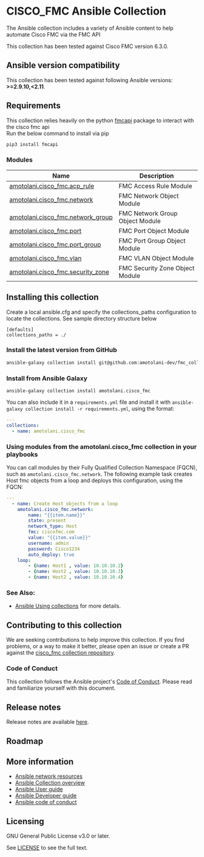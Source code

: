 # CISCO_FMC Ansible Collection

The Ansible collection includes a variety of Ansible content to help automate Cisco FMC via the FMC API

This collection has been tested against Cisco FMC version 6.3.0.

<!--start requires_ansible-->
## Ansible version compatibility

This collection has been tested against following Ansible versions: **>=2.9.10,<2.11**.
<!--end requires_ansible-->

## Requirements

This collection relies heavily on the python [fmcapi](https://pypi.org/project/fmcapi/) package to interact with the cisco fmc api \
Run the below command to install via pip
```bash
pip3 install fmcapi
```

### Modules
Name | Description
--- | ---
[amotolani.cisco_fmc.acp_rule](https://github.com/amotolani/fmc_collections/blob/master/amotolani/cisco_fmc/docs/amotolani.cisco_fmc.acp_rule.rst)|FMC Access Rule Module
[amotolani.cisco_fmc.network](https://github.com/amotolani/fmc_collections/blob/master/amotolani/cisco_fmc/docs/amotolani.cisco_fmc.network.rst)|FMC Network Object Module
[amotolani.cisco_fmc.network_group](https://github.com/amotolani/fmc_collections/blob/master/amotolani/cisco_fmc/docs/amotolani.cisco_fmc.network_group.rst)|FMC Network Group Object Module
[amotolani.cisco_fmc.port](https://github.com/amotolani/fmc_collections/blob/master/amotolani/cisco_fmc/docs/amotolani.cisco_fmc.port.rst)|FMC Port Object Module
[amotolani.cisco_fmc.port_group](https://github.com/amotolani/fmc_collections/blob/master/amotolani/cisco_fmc/docs/amotolani.cisco_fmc.port_group.rst)|FMC Port Group Object Module
[amotolani.cisco_fmc.vlan](https://github.com/amotolani/fmc_collections/blob/master/amotolani/cisco_fmc/docs/amotolani.cisco_fmc.vlan.rst)|FMC VLAN Object Module
[amotolani.cisco_fmc.security_zone](https://github.com/amotolani/fmc_collections/blob/master/amotolani/cisco_fmc/docs/amotolani.cisco_fmc.security_zone.rst)|FMC Security Zone Object Module

<!--end collection content-->
## Installing this collection

Create a local ansible.cfg and specify the collections_paths configuration to locate the collections. See sample directory structure below
```
[defaults]
collections_paths = ./
```

### Install the latest version from GitHub

```bash
ansible-galaxy collection install git@github.com:amotolani-dev/fmc_collections.git#/amotolani/cisco_fmc
```


### Install from Ansible Galaxy

    ansible-galaxy collection install amotolani.cisco_fmc

You can also include it in a `requirements.yml` file and install it with `ansible-galaxy collection install -r requirements.yml`, using the format:

```yaml
---
collections:
  - name: amotolani.cisco_fmc
```

### Using modules from the amotolani.cisco_fmc collection in your playbooks

You can call modules by their Fully Qualified Collection Namespace (FQCN), such as `amotolani.cisco_fmc.network`.
The following example task creates Host fmc objects from a loop and deploys this configuration, using the FQCN:

```yaml
---
  - name: Create Host objects from a loop
    amotolani.cisco_fmc.network:
        name: "{{item.name}}"
        state: present
        network_type: Host
        fmc: ciscofmc.com
        value: "{{item.value}}"
        username: admin
        password: Cisco1234
        auto_deploy: true
    loop:
        - {name: Host1 , value: 10.10.10.2}
        - {name: Host2 , value: 10.10.10.3}
        - {name: Host2 , value: 10.10.10.4}

```

### See Also:
* [Ansible Using collections](https://docs.ansible.com/ansible/latest/user_guide/collections_using.html) for more details.

## Contributing to this collection
We are seeking contributions to help improve this collection. If you find problems, or a way to make it better, please open an issue or create a PR against the [cisco_fmc collection repository](https://github.com/amotolani/fmc_collections/). 


### Code of Conduct
This collection follows the Ansible project's
[Code of Conduct](https://docs.ansible.com/ansible/latest/community/code_of_conduct.html).
Please read and familiarize yourself with this document.

## Release notes
<!--Add a link to a changelog.md file or an external docsite to cover this information. -->
Release notes are available [here](https://github.com/amotolani/fmc_collections/blob/master/changelogs/CHANGELOG.rst).

## Roadmap

<!-- Optional. Include the roadmap for this collection, and the proposed release/versioning strategy so users can anticipate the upgrade/update cycle. -->

## More information

- [Ansible network resources](https://docs.ansible.com/ansible/latest/network/getting_started/network_resources.html)
- [Ansible Collection overview](https://github.com/fmc_collections/overview)
- [Ansible User guide](https://docs.ansible.com/ansible/latest/user_guide/index.html)
- [Ansible Developer guide](https://docs.ansible.com/ansible/latest/dev_guide/index.html)
- [Ansible code of conduct](https://docs.ansible.com/ansible/latest/community/code_of_conduct.html)

## Licensing

GNU General Public License v3.0 or later.

See [LICENSE](https://www.gnu.org/licenses/gpl-3.0.txt) to see the full text.



